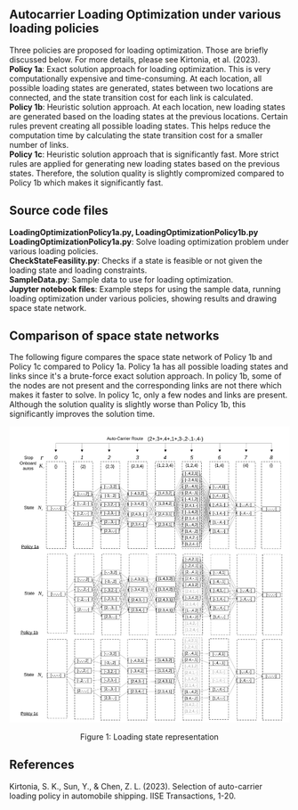 ## Autocarrier Loading Optimization under various loading policies
Three policies are proposed for loading optimization. Those are briefly discussed below. For more details, please see Kirtonia, et al. (2023). <br/>
**Policy 1a**: Exact solution approach for loading optimization. This is very computationally expensive and time-consuming. At each location, all possible loading states are generated, states between two locations are connected, and the state transition cost for each link is calculated.<br/>
**Policy 1b**: Heuristic solution approach. At each location, new loading states are generated based on the loading states at the previous locations. Certain rules prevent creating all possible loading states. This helps reduce the computation time by calculating the state transition cost for a smaller number of links.<br/>
**Policy 1c**: Heuristic solution approach that is significantly fast. More strict rules are applied for generating new loading states based on the previous states. Therefore, the solution quality is slightly compromized compared to Policy 1b which makes it significantly fast.

## Source code files
**LoadingOptimizationPolicy1a.py, LoadingOptimizationPolicy1b.py LoadingOptimizationPolicy1a.py**: Solve loading optimization problem under various loading policies.<br/>
**CheckStateFeasility.py**: Checks if a state is feasible or not given the loading state and loading constraints. <br/>
**SampleData.py**: Sample data to use for loading optimization.<br/>
**Jupyter notebook files**: Example steps for using the sample data, running loading optimization under various policies, showing results and drawing space state network.<br/>

## Comparison of space state networks
The following figure compares the space state network of Policy 1b and Policy 1c compared to Policy 1a. Policy 1a has all possible loading states and links since it's a brute-force exact solution approach. In policy 1b, some of the nodes are not present and the corresponding links are not there which makes it faster to solve. In policy 1c, only a few nodes and links are present. Although the solution quality is slightly worse than Policy 1b, this significantly improves the solution time.
<p align="center">
    <img src='figures/spaceStateNetPolicy 4 slot Combined.svg' width='650'>
</p>
<p align="center">
    Figure 1: Loading state representation
</p>

## References 
Kirtonia, S. K., Sun, Y., & Chen, Z. L. (2023). Selection of auto-carrier loading policy in automobile shipping. IISE Transactions, 1-20.
